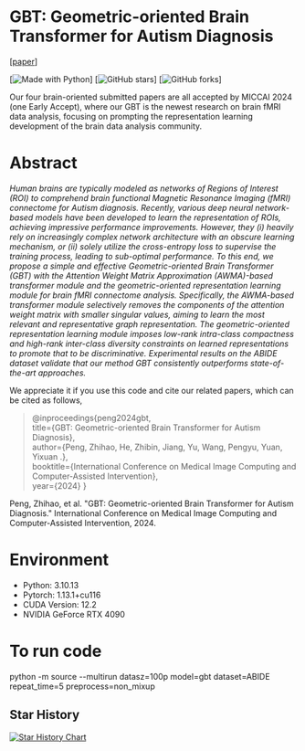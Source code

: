 # GBT: Geometric-oriented Brain Transformer for Autism Diagnosis
[<a href="https://papers.miccai.org/miccai-2024/352-Paper2778.html">paper</a>]

[python-img]: https://img.shields.io/github/languages/top/ZhihaoPENG-CityU/MM21---AGCN?color=lightgrey
[stars-img]: https://img.shields.io/github/stars/ZhihaoPENG-CityU/MM21---AGCN?color=yellow
[stars-url]: https://github.com/ZhihaoPENG-CityU/MM21---AGCN/stargazers
[fork-img]: https://img.shields.io/github/forks/ZhihaoPENG-CityU/MM21---AGCN?color=lightblue&label=fork
[![Made with Python][python-img]]
[![GitHub stars][stars-img]]
[![GitHub forks][fork-img]]

Our four brain-oriented submitted papers are all accepted by MICCAI 2024 (one Early Accept), where our GBT is the newest research on brain fMRI data analysis, focusing on prompting the representation learning development of the brain data analysis community.
# Abstract
*Human brains are typically modeled as networks of Regions of Interest (ROI) to comprehend brain functional Magnetic Resonance Imaging (fMRI) connectome for Autism diagnosis. Recently, various deep neural network-based models have been developed to learn the representation of ROIs, achieving impressive performance improvements. However, they ($i$) heavily rely on increasingly complex network architecture with an obscure learning mechanism, or ($ii$) solely utilize the cross-entropy loss to supervise the training process, leading to sub-optimal performance. To this end, we propose a simple and effective Geometric-oriented Brain Transformer (GBT) with the Attention Weight Matrix Approximation (AWMA)-based transformer module and the geometric-oriented representation learning module for brain fMRI connectome analysis. Specifically, the AWMA-based transformer module selectively removes the components of the attention weight matrix with smaller singular values, aiming to learn the most relevant and representative graph representation. The geometric-oriented representation learning module imposes low-rank intra-class compactness and high-rank inter-class diversity constraints on learned representations to promote that to be discriminative. Experimental results on the ABIDE dataset validate that our method GBT consistently outperforms state-of-the-art approaches.*

We appreciate it if you use this code and cite our related papers, which can be cited as follows,

> @inproceedings{peng2024gbt, <br>
>   title={GBT: Geometric-oriented Brain Transformer for Autism Diagnosis}, <br>
>   author={Peng, Zhihao, He, Zhibin, Jiang, Yu, Wang, Pengyu, Yuan, Yixuan .}, <br>
>   booktitle={International Conference on Medical Image Computing and Computer-Assisted Intervention}, <br>
>   year={2024}
> } <br>

Peng, Zhihao, et al. "GBT: Geometric-oriented Brain Transformer for Autism Diagnosis." International Conference on Medical Image Computing and Computer-Assisted Intervention, 2024.

# Environment
+ Python: 3.10.13
+ Pytorch: 1.13.1+cu116
+  CUDA Version: 12.2
+  NVIDIA GeForce RTX 4090


# To run code
python -m source --multirun datasz=100p model=gbt dataset=ABIDE repeat_time=5 preprocess=non_mixup


## Star History
[![Star History Chart](https://api.star-history.com/svg?repos=CUHK-AIM-Group/GBT&type=Date)](https://star-history.com/#CUHK-AIM-Group/GBT&Date)
